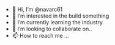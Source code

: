 - 👋 Hi, I’m @navarc61
- 👀 I’m interested in the build something
- 🌱 I’m currently learning the industry.
- 💞️ I’m looking to collaborate on..
- 📫 How to reach me ...

<!---
navarc61/navarc61 is a ✨ special ✨ repository because its `README.md` (this file) appears on your GitHub profile.
You can click the Preview link to take a look at your changes.
--->
